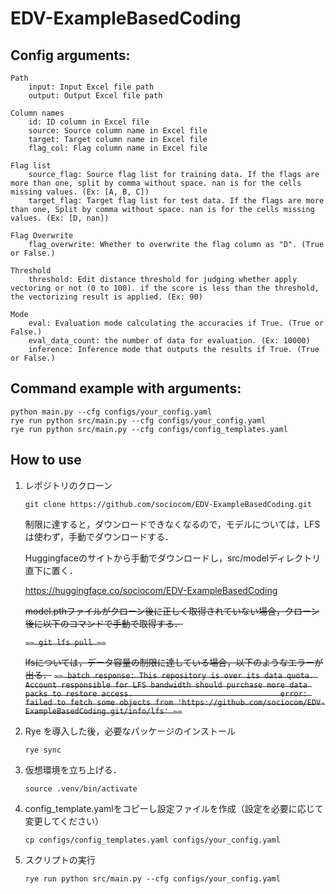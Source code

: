 # EDV-ExampleBasedCoding


## Config arguments:

    Path
        input: Input Excel file path
        output: Output Excel file path
    
    Column names
        id: ID column in Excel file
        source: Source column name in Excel file
        target: Target column name in Excel file
        flag_col: Flag column name in Excel file
    
    Flag list
        source_flag: Source flag list for training data. If the flags are more than one, split by comma without space. nan is for the cells missing values. (Ex: [A, B, C]) 
        target_flag: Target flag list for test data. If the flags are more than one, Split by comma without space. nan is for the cells missing values. (Ex: [D, nan]) 
        
    Flag Overwrite
        flag_overwrite: Whether to overwrite the flag column as "D". (True or False.)

    Threshold
        threshold: Edit distance threshold for judging whether apply vectoring or not (0 to 100). if the score is less than the threshold, the vectorizing result is applied. (Ex: 90) 
    
    Mode
        eval: Evaluation mode calculating the accuracies if True. (True or False.)
        eval_data_count: the number of data for evaluation. (Ex: 10000)
        inference: Inference mode that outputs the results if True. (True or False.)

## Command example with arguments:

    python main.py --cfg configs/your_config.yaml
    rye run python src/main.py --cfg configs/your_config.yaml
    rye run python src/main.py --cfg configs/config_templates.yaml



## How to use
1. レポジトリのクローン
    ```
    git clone https://github.com/sociocom/EDV-ExampleBasedCoding.git
    ```
    
    制限に達すると，ダウンロードできなくなるので，モデルについては，LFSは使わず，手動でダウンロードする．
   
   Huggingfaceのサイトから手動でダウンロードし，src/modelディレクトリ直下に置く．
   
   https://huggingface.co/sociocom/EDV-ExampleBasedCoding

   ~~model.pthファイルがクローン後に正しく取得されていない場合，クローン後に以下のコマンドで手動で取得する．~~
   
    ~~```~~
    git lfs pull
    ~~```~~

   ~~lfsについては，データ容量の制限に達している場合，以下のようなエラーが出る．~~
   ~~```~~
   batch response: This repository is over its data quota. Account responsible for LFS bandwidth should purchase more data packs to restore access.                                
   error: failed to fetch some objects from 'https://github.com/sociocom/EDV-ExampleBasedCoding.git/info/lfs'
   ~~```~~


    
3. Rye を導入した後，必要なパッケージのインストール
    ```
    rye sync
    ```
4. 仮想環境を立ち上げる．
    ```
    source .venv/bin/activate
    ```
5. config_template.yamlをコピーし設定ファイルを作成（設定を必要に応じて変更してください）
    ```
    cp configs/config_templates.yaml configs/your_config.yaml
    ```
6. スクリプトの実行
    ```
    rye run python src/main.py --cfg configs/your_config.yaml
    ```
